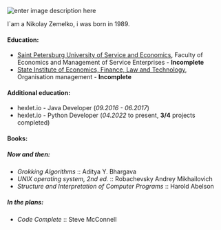 ![enter image description here](https://cdn.mos.cms.futurecdn.net/4MLyNZ66GSMUp7z49Q8k3K-970-80.jpg.webp)

I`am a Nikolay Zemelko, i was born in 1989.

#### Education:
- [Saint Petersburg University of Service and Economics](http://spbsseu.ru/), Faculty of Economics and Management of Service Enterprises - **Incomplete** 
- [State Institute of Economics, Finance, Law and Technology](https://gief.ru/), Organisation management - **Incomplete**
#### Additional education:
- hexlet.io - Java Developer (*09.2016 - 06.2017*)
- hexlet.io - Python Developer (*04.2022* to present, **3/4** projects completed)
#### Books:
##### Now and then:
- *Grokking Algorithms* :: Aditya Y. Bhargava
- *UNIX operating system, 2nd ed.* :: Robachevsky Andrey Mikhailovich
- *Structure and Interpretation of Computer Programs* :: Harold Abelson
##### In the plans:
- *Code Complete* :: Steve McConnell
